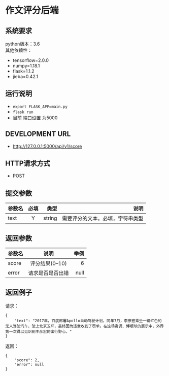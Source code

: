 # 作文评分后端

## 系统要求
python版本：3.6 <br />
其他依赖性：
- tensorflow=2.0.0
- numpy=1.18.1
- flask=1.1.2
- jieba=0.42.1

## 运行说明
* `export FLASK_APP=main.py`
* `flask run`
* 目前 端口设置 为5000

## DEVELOPMENT URL
* http://127.0.0.1:5000/api/v1/score

## HTTP请求方式
* POST

## 提交参数
| 参数名		| 必填  	| 类型		| 说明 				  	        |
| ----------|:-----:| ---------:|------------------------------:|
| text   	| Y    	| string 	| 需要评分的文本，必填，字符串类型  	|

## 返回参数
| 参数名		            | 说明  	               | 举例 				                                               |
| ----------------------|:--------------------:|------------------------------------------------------------------:|
| score   	            | 评分结果(0–10)              | 6                                                  |
| error   	            | 请求是否是否出错              | null     	                                                           |

## 返回例子
请求：
```
{
    "text": "2017年，百度部署Apollo自动驾驶计划，同年7月，李彦宏乘坐一辆红色的无人驾驶汽车，驶上北京五环，最终因为违章收到了罚单。在这场高调、博眼球的展示中，外界第一次得以见识到李彦宏的出行野心。"
}
```

返回：
```
{
    "score": 2,
    "error": null
}
```


